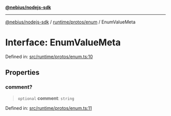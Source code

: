 [**@nebius/nodejs-sdk**](../../../../README.md)

***

[@nebius/nodejs-sdk](../../../../README.md) / [runtime/protos/enum](../README.md) / EnumValueMeta

# Interface: EnumValueMeta

Defined in: [src/runtime/protos/enum.ts:10](https://github.com/nebius/nodejs-sdk/blob/2ec552fb564ad8fdbf78c4eb6e73ce9101501e8a/src/runtime/protos/enum.ts#L10)

## Properties

### comment?

> `optional` **comment**: `string`

Defined in: [src/runtime/protos/enum.ts:11](https://github.com/nebius/nodejs-sdk/blob/2ec552fb564ad8fdbf78c4eb6e73ce9101501e8a/src/runtime/protos/enum.ts#L11)
